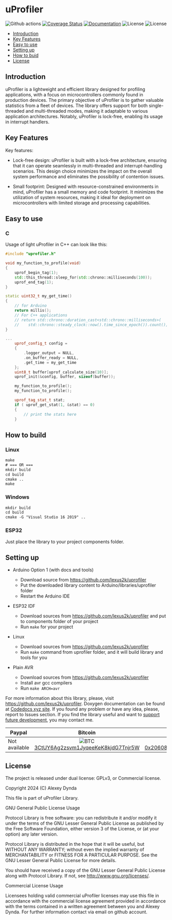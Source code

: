 # uProfiler

<!-- [![Build Status](https://circleci.com/gh/lexus2k/uprofiler.svg?style=svg)](https://circleci.com/gh/lexus2k/uprofiler) -->
![Github actions](https://github.com/lexus2k/uprofiler/actions/workflows/main.yml/badge.svg)
[![Coverage Status](https://coveralls.io/repos/github/lexus2k/uprofiler/badge.svg?branch=main)](https://coveralls.io/github/lexus2k/uprofiler?branch=main)
[![Documentation](https://codedocs.xyz/lexus2k/uprofiler.svg)](https://codedocs.xyz/lexus2k/uprofiler/)
![License](https://img.shields.io/badge/license-GPLv3-blue)
![License](https://img.shields.io/badge/license-Commercial-blue)


[tocstart]: # (toc start)

  * [Introduction](#introduction)
  * [Key Features](#key-features)
  * [Easy to use](#easy-to-use)
  * [Setting up](#setting-up)
  * [How to buid](#how-to-build)
  * [License](#license)

[tocend]: # (toc end)

## Introduction

uProfiler is a lightweight and efficient library designed for profiling applications, with a focus on microcontrollers commonly found in production devices. The primary objective of uProfiler is to gather valuable statistics from a fleet of devices. The library offers support for both single-threaded and multi-threaded modes, making it adaptable to various application architectures. Notably, uProfiler is lock-free, enabling its usage in interrupt handlers.


## Key Features

Key features:

 * Lock-free design: uProfiler is built with a lock-free architecture, ensuring that it can operate seamlessly in multi-threaded and interrupt-handling scenarios. This design choice minimizes the impact on the overall system performance and eliminates the possibility of contention issues.

 * Small footprint: Designed with resource-constrained environments in mind, uProfiler has a small memory and code footprint. It minimizes the utilization of system resources, making it ideal for deployment on microcontrollers with limited storage and processing capabilities.


## Easy to use

### C

Usage of light uProfiler in C++ can look like this:
```.cpp
#include "uprofiler.h"

void my_function_to_profile(void)
{
    uprof_begin_tag(1);
    std::this_thread::sleep_for(std::chrono::milliseconds(100));
    uprof_end_tag(1);
}

static uint32_t my_get_time()
{
    // for Arduino
    return millis();
    // For C++ applications 
    // return std::chrono::duration_cast<std::chrono::milliseconds>(
    //    std::chrono::steady_clock::now().time_since_epoch()).count();
}

...
    uprof_config_t config = 
    {
        .logger_output = NULL,
        .on_buffer_ready = NULL,
        .get_time = my_get_time
    };
    uint8_t buffer[uprof_calculate_size(10)];
    uprof_init(&config, buffer, sizeof(buffer));

    my_function_to_profile();
    my_function_to_profile();

    uprof_tag_stat_t stat;
    if ( uprof_get_stat(1, &stat) == 0)
    {
        // print the stats here
    }
```

## How to build

### Linux
```.txt
make
# === OR ===
mkdir build
cd build
cmake ..
make
```

### Windows
```.txt
mkdir build
cd build
cmake -G "Visual Studio 16 2019" ..
```

### ESP32
Just place the library to your project components folder.

## Setting up

 * Arduino Option 1 (with docs and tools)
   * Download source from https://github.com/lexus2k/uprofiler
   * Put the downloaded library content to Arduino/libraries/uprofiler folder
   * Restart the Arduino IDE

 * ESP32 IDF
   * Download sources from https://github.com/lexus2k/uprofiler and put to components
     folder of your project
   * Run `make` for your project

 * Linux
   * Download sources from https://github.com/lexus2k/uprofiler
   * Run `make` command from uprofiler folder, and it will build library and tools for you

 * Plain AVR
   * Download sources from https://github.com/lexus2k/uprofiler
   * Install avr gcc compilers
   * Run `make ARCH=avr`

For more information about this library, please, visit https://github.com/lexus2k/uprofiler.
Doxygen documentation can be found at [Codedocs xyz site](https://codedocs.xyz/lexus2k/uprofiler).
If you found any problem or have any idea, please, report to Issues section.
If you find the library useful and want to [support future development](https://www.paypal.me/lexus2k), you may contact me.

| Paypal | Bitcoin | Etherium |
| ------ | ------- | -------- |
| Not available  |  <center>![BTC](.travis/btc_segwit.png)<br/>[3CtUY6Ag2zsvm1JyqeeKeK8kjdG7Tnjr5W](bitcoin:3CtUY6Ag2zsvm1JyqeeKeK8kjdG7Tnjr5W)</center> | <center>![ETH](.travis/eth.png)<br/>[0x20608A71470Bc84a3232621819f578Fb9C02A460](etherium:0x20608A71470Bc84a3232621819f578Fb9C02A460)</center> |

## License

The project is released under dual license: GPLv3, or Commercial license.

Copyright 2024 (C) Alexey Dynda

This file is part of uProfiler Library.

GNU General Public License Usage

Protocol Library is free software: you can redistribute it and/or modify
it under the terms of the GNU Lesser General Public License as published by
the Free Software Foundation, either version 3 of the License, or
(at your option) any later version.

Protocol Library is distributed in the hope that it will be useful,
but WITHOUT ANY WARRANTY; without even the implied warranty of
MERCHANTABILITY or FITNESS FOR A PARTICULAR PURPOSE.  See the
GNU Lesser General Public License for more details.

You should have received a copy of the GNU Lesser General Public License
along with Protocol Library.  If not, see <http://www.gnu.org/licenses/>.

Commercial License Usage

Licensees holding valid commercial uProfiler licenses may use this file in
accordance with the commercial license agreement provided in accordance with
the terms contained in a written agreement between you and Alexey Dynda.
For further information contact via email on github account.
